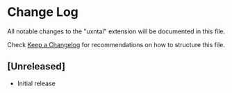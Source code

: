 # Change Log

All notable changes to the "uxntal" extension will be documented in this file.

Check [Keep a Changelog](http://keepachangelog.com/) for recommendations on how to structure this file.

## [Unreleased]

- Initial release